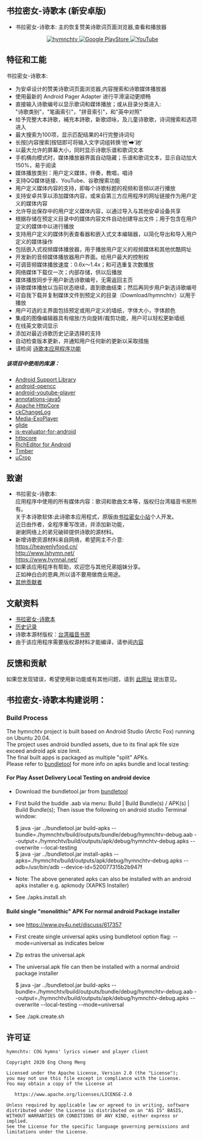 ## 书拉密女-诗歌本 (新安卓版)
- 书拉密女-诗歌本: 主的恢复赞美诗歌词页面浏览器,查看和播放器

<p align="center">
    <a href="https://cmeng-git.github.io/hymnchtv">
        <img src="./art/hymnchtv.png" alt="hymnchtv">
    </a>
    <a href="https://play.google.com/store/apps/details?id=org.cog.hymnchtv&hl=zh-CN">
        <img src="./art/google_play.png" alt="Google PlayStore">
    </a>
    <a href="https://www.youtube.com/watch?v=D8FKFfcUxPw">
        <img src="./art/youtube.png" alt="YouTube">
    </a>
</p>

## 特征和工能
书拉密女-诗歌本:
- 为安卓设计的赞美诗歌词页面浏览器,内容搜索和诗歌媒体播放器
- 使用最新的 Android Pager Adapter 进行平滑滚动更顺畅
- 直接输入诗歌编号以显示歌词和媒体播放；或从目录分类进入:<br/>"诗歌类别"，"笔画索引"，"拼音索引"，和"英中对照"
- 给予完整大本詩歌，補充本詩歌，新歌颂咏，及儿童诗歌歌，诗词搜索和选项进入
- 最大搜索为100项，显示匹配结果的4行完整诗词句
- 长按\[内容搜索]按钮即可将输入文字词组转换‘他’&#10145;‘祂’
- 以最大允许的屏幕大小，同时显示诗歌乐谱和歌词文本
- 手机横向模式时，媒体播放器界面自动隐藏；乐谱和歌词文本，显示自动加大150%，易于阅读
- 媒体播放类别：用户定义媒体，伴奏，教唱，唱诗
- 支持QQ媒体链接、YouTube、谷歌搜索功能
- 用户定义媒体内容的支持，即每个诗歌标题的视频和音频以进行播放
- 支持安卓共享以添加媒体内容，或来自第三方应用程序的网址链接作为用户定义的媒体内容
- 允许导出保存中的用户定义媒体内容，以通过导入与其他安卓设备共享
- 根据存储在预定义目录中的媒体内容文件自动创建导出文件；用于包含在用户定义的媒体中以进行播放
- 支持用户定义的媒体列表查看器和嵌入式文本编辑器，以简化导出和导入用户定义的媒体操作
- 包括嵌入式视频媒体播放器，用于播放用户定义的视频媒体和其他优酷网址
- 开发新的音频媒体播放器用户界面。给用户最大的控制权
- 可调音频媒体播放速度：0.6x〜1.4x；和可选重复次数播放
- 网络媒体下载仅一次；内部存储，供以后播放
- 媒体播放同步于用户新选诗歌编号，无需返回主页
- 诗歌媒体播放以当前状态继续，直到歌曲结束；然后再同步用户新选诗歌编号
- 可自我下载并复制媒体文件到预定义的目录（Download/hymnchtv）以用于播放
- 用户可选的主界面包括预定或用户定义的墙纸，字体大小，字体颜色
- 集成的图像编辑器具有缩放/方向旋转/裁剪功能，用户可以轻松更新墙纸
- 在线英文歌词显示
- 添加对最近诗歌历史记录选择的支持
- 自动检查版本更新，并通知用户任何新的更新以采取措施
- 请检阅 [诗歌本应用程序功能](https://cmeng-git.github.io/hymnchtv/faq.html)

##### 该项目中使用的库源：
* [Android Support Library](https://developer.android.com/topic/libraries/support-library/index.html)
* [android-opencc](https://github.com/qichuan/android-opencc)
* [android-youtube-player](https://github.com/PierfrancescoSoffritti/android-youtube-player)
* [annotations-java5](https://mvnrepository.com/artifact/org.jetbrains/annotations)
* [Apache HttpCore](https://hc.apache.org/httpcomponents-core-4.4.x/httpcore/dependency-info.html)
* [ckChangeLog](https://github.com/cketti/ckChangeLog)
* [Media-ExoPlayer](https://github.com/androidx/media)
* [glide](https://github.com/bumptech/glide)
* [js-evaluator-for-android](https://github.com/evgenyneu/js-evaluator-for-android)
* [httpcore](http://hc.apache.org/httpcomponents-core-ga/)
* [RichEditor for Android](https://github.com/wasabeef/richeditor-android)
* [Timber](https://github.com/JakeWharton/timber)
* [uCrop](https://github.com/Yalantis/uCrop)

## 致谢
* 书拉密女-诗歌本:<br/>应用程序中使用的所有媒体内容：歌词和歌曲文本等，版权归台湾福音书房所有。<br/>
关于本诗歌软体:此诗歌本应用程式，原版由[书拉密女小站](http://shulami02.net/bbs)个人开发。<br/>
近日由作者，全程序重写改进，并添加新功能，<br/>
谢谢网络上的弟兄破碎提供诗歌的源材料。<br/>
* 新增诗歌资源材料来自网络，希望网主不介意:
  <br/>https://heavenlyfood.cn/
  <br/>http://www.lshymn.net/
  <br/>https://www.hymnal.net/
* 如果该应用程序有帮助，欢迎您与其他兄弟姐妹分享。
  <br/>正如神白白的恩典,所以请不要用做商业用途。
* [其他贡献者](https://github.com/cmeng-git/hymntv/graphs/contributors)

## 文献资料
* [书拉密女-诗歌本](https://cmeng-git.github.io/hymnchtv)
* [历史记录](https://github.com/cmeng-git/hymnchtv/blob/master/hymnchtv/ReleaseNotes.txt)
* 诗歌本源材版权：[台湾福音书房](https://www.twgbr.org.tw/)
* 由于该应用程序需要版权源材料才能编译，请参阅[内容](https://github.com/cmeng-git/hymnchtv/blob/master/documentation/readme.md)

## 反馈和贡献
如果您发现错误，希望使用新功能或有其他问题，请到 [此网址](https://github。com/cmeng-git/hymnchtv/issues) 提出意见。

## 书拉密女-诗歌本构建说明：
### Build Process
The hymnchtv project is built based on Android Studio (Arctic Fox) running on Ubuntu 20.04.<br/>
The project uses android bundled assets, due to its final apk file size exceed android apk size limit.<br/>
The final built apps is packaged as multiple "split" APKs.<br/>
Please refer to [bundletool](https://developer.android.com/studio/command-line/bundletool) for more info on apks bundle and local testing:

#### For Play Asset Delivery Local Testing on android device
* Download the bundletool.jar from [bundletool](https://developer.android.com/studio/command-line/bundletool) 
* First build the buddle .aab via menu: Build | Build Bundle(s) / APK(s) | Build Bundle(s); Then issue the following on android studio Terminal window:
  
  $ java -jar ../bundletool.jar build-apks --bundle=./hymnchtv/build/outputs/bundle/debug/hymnchtv-debug.aab --output=./hymnchtv/build/outputs/apk/debug/hymnchtv-debug.apks --overwrite --local-testing<br/>
  $ java -jar ../bundletool.jar install-apks --apks=./hymnchtv/build/outputs/apk/debug/hymnchtv-debug.apks --adb=/usr/bin/adb --device-id=520077315b2b947f<br/>
* Note: The above generated apks can also be installed with an android apks installer e.g. apkmody (XAPKS Installer)
* See ./apks.install.sh

#### Build single "monolithic" APK For normal android Package installer
* see https://www.py4u.net/discuss/617357
* First create single universal apks using bundletool option flag: --mode=universal as indicates below
* Zip extras the universal.apk
* The universal.apk file can then be installed with a normal android package installer

  $ java -jar ../bundletool.jar build-apks --bundle=./hymnchtv/build/outputs/bundle/debug/hymnchtv-debug.aab --output=./hymnchtv/build/outputs/apk/debug/hymnchtv-debug.apks --overwrite --local-testing --mode=universal
* See ./apk.create.sh

许可证
-------
    hymnchtv: COG hymns' lyrics viewer and player client
     
    Copyright 2020 Eng Chong Meng    
        
    Licensed under the Apache License, Version 2.0 (the "License");
    you may not use this file except in compliance with the License.
    You may obtain a copy of the License at
    
       https://www.apache.org/licenses/LICENSE-2.0
    
    Unless required by applicable law or agreed to in writing, software
    distributed under the License is distributed on an "AS IS" BASIS,
    WITHOUT WARRANTIES OR CONDITIONS OF ANY KIND, either express or implied.
    See the License for the specific language governing permissions and
    limitations under the License.

